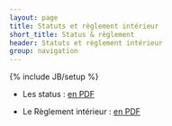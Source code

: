 ```yaml
---
layout: page
title: Statuts et règlement intérieur
short_title: Status & règlement
header: Statuts et règlement intérieur
group: navigation
---
```

{% include JB/setup %}

* Les status : [en PDF](assets/files/statuts_teleragno.pdf)

* Le Règlement intérieur : [en PDF]()

